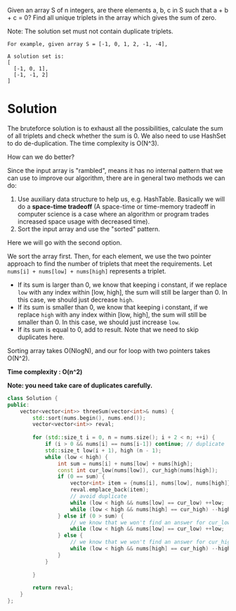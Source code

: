 Given an array S of n integers, are there elements a, b, c in S such that a + b + c = 0? Find all unique triplets in the array which gives the sum of zero.

Note: The solution set must not contain duplicate triplets.
```
For example, given array S = [-1, 0, 1, 2, -1, -4],

A solution set is:
[
  [-1, 0, 1],
  [-1, -1, 2]
]
```
  
# Solution

The bruteforce solution is to exhaust all the possibilities, calculate the sum of all triplets and check whether the sum is 0. We also need to use HashSet to do de-duplication. The time complexity is O(N^3).

How can we do better?

Since the input array is "rambled", means it has no internal pattern that we can use to improve our algorithm, there are in general two methods we can do:

1. Use auxiliary data structure to help us, e.g. HashTable. Basically we will do a __space-time tradeoff__ (A space-time or time-memory tradeoff in computer science is a case where an algorithm or program trades increased space usage with decreased time).
2. Sort the input array and use the "sorted" pattern. 

Here we will go with the second option.

We sort the array first. Then, for each element, we use the two pointer approach to find the number of triplets that meet the requirements. Let ```nums[i] + nums[low] + nums[high]``` represents a triplet. 

* If its sum is larger than 0, we know that keeping i constant, if we replace ```low``` with any index within [low, high], the sum will still be larger than 0. In this case, we should just decrease ```high```. 
* If its sum is smaller than 0, we know that keeping i constant, if we replace ```high``` with any index within [low, high], the sum will still be smaller than 0. In this case, we should just increase ```low```.
* If its sum is equal to 0, add to result. Note that we need to skip duplicates here.

Sorting array takes O(NlogN), and our for loop with two pointers takes O(N^2).

__Time complexity : O(n^2)__

__Note: you need take care of duplicates carefully.__

```cpp
class Solution {
public:
    vector<vector<int>> threeSum(vector<int>& nums) {
        std::sort(nums.begin(), nums.end());
        vector<vector<int>> reval;
        
        for (std::size_t i = 0, n = nums.size(); i + 2 < n; ++i) {
            if (i > 0 && nums[i] == nums[i-1]) continue; // duplicate
            std::size_t low(i + 1), high (n - 1);
            while (low < high) {
                int sum = nums[i] + nums[low] + nums[high];
                const int cur_low(nums[low]), cur_high(nums[high]);
                if (0 == sum) {
                    vector<int> item = {nums[i], nums[low], nums[high]};
                    reval.emplace_back(item);
                    // avoid duplicate
                    while (low < high && nums[low] == cur_low) ++low;
                    while (low < high && nums[high] == cur_high) --high;
                } else if (0 > sum) {
                    // we know that we won't find an answer for cur_low
                    while (low < high && nums[low] == cur_low) ++low; 
                } else {
                    // we know that we won't find an answer for cur_high
                    while (low < high && nums[high] == cur_high) --high;
                }
            }
            
        }
        
        return reval;
    }
};
```
